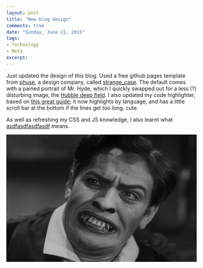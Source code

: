 ```yaml
---
layout: post
title: "New blog design"
comments: true
date: "Sunday, June 21, 2015"
tags:
- Technology
- Meta
excerpt:
---
```


Just updated the design of this blog.  Used a free github pages template from [phuse](http://phuse.ca/), a design company, called [strange_case](https://github.com/thephuse/strange_case). The default comes with a pained portrait of Mr. Hyde, which I quickly swapped out for a less (?) disturbing image, the [Hubble deep field](https://en.wikipedia.org/wiki/Hubble_Deep_Field). I also updated my code highlighter, based on [this great guide](http://kvurd.com/blog/my-jekyll-blog-setup-bootstrap-sass-pygments/); it now highlights by language, and has a little scroll bar at the bottom if the lines get too long. cute.

As well as refreshing my CSS and JS knowledge, I also learnt what [asdfasdfasdfasdf](http://www.urbandictionary.com/define.php?term=asdfasdfasdfasdf) means.

<center>
<img class="img-responsive img-circle" src="/images/cover.jpg">
</center>
<br>

